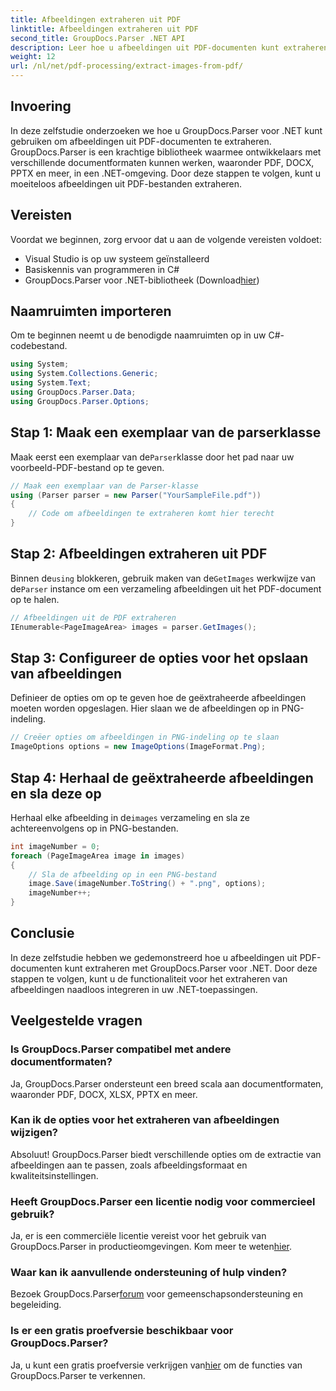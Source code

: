 ```yaml
---
title: Afbeeldingen extraheren uit PDF
linktitle: Afbeeldingen extraheren uit PDF
second_title: GroupDocs.Parser .NET API
description: Leer hoe u afbeeldingen uit PDF-documenten kunt extraheren met GroupDocs.Parser voor .NET. Stapsgewijze handleiding met codevoorbeelden.
weight: 12
url: /nl/net/pdf-processing/extract-images-from-pdf/
---
```

## Invoering
In deze zelfstudie onderzoeken we hoe u GroupDocs.Parser voor .NET kunt gebruiken om afbeeldingen uit PDF-documenten te extraheren. GroupDocs.Parser is een krachtige bibliotheek waarmee ontwikkelaars met verschillende documentformaten kunnen werken, waaronder PDF, DOCX, PPTX en meer, in een .NET-omgeving. Door deze stappen te volgen, kunt u moeiteloos afbeeldingen uit PDF-bestanden extraheren.
## Vereisten
Voordat we beginnen, zorg ervoor dat u aan de volgende vereisten voldoet:
- Visual Studio is op uw systeem geïnstalleerd
- Basiskennis van programmeren in C#
-  GroupDocs.Parser voor .NET-bibliotheek (Download[hier](https://releases.groupdocs.com/parser/net/))

## Naamruimten importeren
Om te beginnen neemt u de benodigde naamruimten op in uw C#-codebestand.
```csharp
using System;
using System.Collections.Generic;
using System.Text;
using GroupDocs.Parser.Data;
using GroupDocs.Parser.Options;
```
## Stap 1: Maak een exemplaar van de parserklasse
 Maak eerst een exemplaar van de`Parser`klasse door het pad naar uw voorbeeld-PDF-bestand op te geven.
```csharp
// Maak een exemplaar van de Parser-klasse
using (Parser parser = new Parser("YourSampleFile.pdf"))
{
    // Code om afbeeldingen te extraheren komt hier terecht
}
```
## Stap 2: Afbeeldingen extraheren uit PDF
 Binnen de`using` blokkeren, gebruik maken van de`GetImages` werkwijze van de`Parser` instance om een verzameling afbeeldingen uit het PDF-document op te halen.
```csharp
// Afbeeldingen uit de PDF extraheren
IEnumerable<PageImageArea> images = parser.GetImages();
```
## Stap 3: Configureer de opties voor het opslaan van afbeeldingen
Definieer de opties om op te geven hoe de geëxtraheerde afbeeldingen moeten worden opgeslagen. Hier slaan we de afbeeldingen op in PNG-indeling.
```csharp
// Creëer opties om afbeeldingen in PNG-indeling op te slaan
ImageOptions options = new ImageOptions(ImageFormat.Png);
```
## Stap 4: Herhaal de geëxtraheerde afbeeldingen en sla deze op
 Herhaal elke afbeelding in de`images` verzameling en sla ze achtereenvolgens op in PNG-bestanden.
```csharp
int imageNumber = 0;
foreach (PageImageArea image in images)
{
    // Sla de afbeelding op in een PNG-bestand
    image.Save(imageNumber.ToString() + ".png", options);
    imageNumber++;
}
```

## Conclusie
In deze zelfstudie hebben we gedemonstreerd hoe u afbeeldingen uit PDF-documenten kunt extraheren met GroupDocs.Parser voor .NET. Door deze stappen te volgen, kunt u de functionaliteit voor het extraheren van afbeeldingen naadloos integreren in uw .NET-toepassingen.

## Veelgestelde vragen
### Is GroupDocs.Parser compatibel met andere documentformaten?
Ja, GroupDocs.Parser ondersteunt een breed scala aan documentformaten, waaronder PDF, DOCX, XLSX, PPTX en meer.
### Kan ik de opties voor het extraheren van afbeeldingen wijzigen?
Absoluut! GroupDocs.Parser biedt verschillende opties om de extractie van afbeeldingen aan te passen, zoals afbeeldingsformaat en kwaliteitsinstellingen.
### Heeft GroupDocs.Parser een licentie nodig voor commercieel gebruik?
 Ja, er is een commerciële licentie vereist voor het gebruik van GroupDocs.Parser in productieomgevingen. Kom meer te weten[hier](https://purchase.groupdocs.com/buy).
### Waar kan ik aanvullende ondersteuning of hulp vinden?
 Bezoek GroupDocs.Parser[forum](https://forum.groupdocs.com/c/parser/17) voor gemeenschapsondersteuning en begeleiding.
### Is er een gratis proefversie beschikbaar voor GroupDocs.Parser?
 Ja, u kunt een gratis proefversie verkrijgen van[hier](https://releases.groupdocs.com/) om de functies van GroupDocs.Parser te verkennen.
